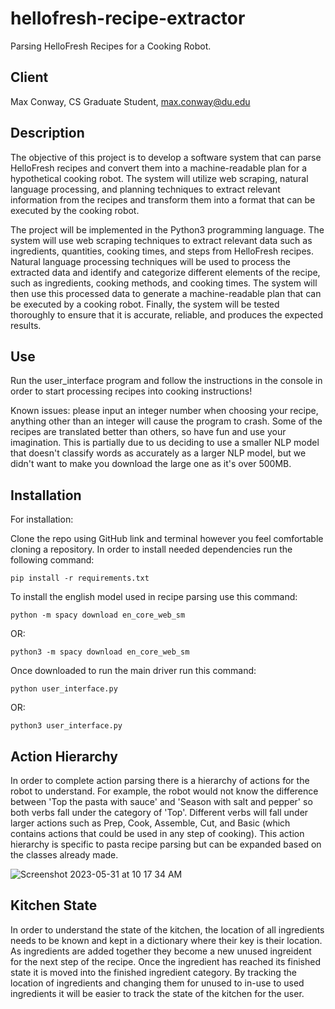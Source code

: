 # hellofresh-recipe-extractor
Parsing HelloFresh Recipes for a Cooking Robot.

## Client

Max Conway, CS Graduate Student, max.conway@du.edu

## Description

The objective of this project is to develop a software system that can parse HelloFresh recipes and convert them into a machine-readable plan for a hypothetical cooking robot. The system will utilize web scraping, natural language processing, and planning techniques to extract relevant information from the recipes and transform them into a format that can be executed by the cooking robot.

The project will be implemented in the Python3 programming language. The system will use web scraping techniques to extract relevant data such as ingredients, quantities, cooking times, and steps from HelloFresh recipes. Natural language processing techniques will be used to process the extracted data and identify and categorize different elements of the recipe, such as ingredients, cooking methods, and cooking times. The system will then use this processed data to generate a machine-readable plan that can be executed by a cooking robot. Finally, the system will be tested thoroughly to ensure that it is accurate, reliable, and produces the expected results.

## Use

Run the user_interface program and follow the instructions in the console in order to start processing recipes into cooking instructions!

Known issues: please input an integer number when choosing your recipe, anything other than an integer will cause the program to crash. Some of the recipes are translated better than others, so have fun and use your imagination. This is partially due to us deciding to use a smaller NLP model that doesn't classify words as accurately as a larger NLP model, but we didn't want to make you download the large one as it's over 500MB. 

## Installation

For installation:

Clone the repo using GitHub link and terminal however you feel comfortable cloning a repository.
In order to install needed dependencies run the following command:

    pip install -r requirements.txt

To install the english model used in recipe parsing use this command:

    python -m spacy download en_core_web_sm

OR:
    
    python3 -m spacy download en_core_web_sm

Once downloaded to run the main driver run this command:

    python user_interface.py

OR:
    
    python3 user_interface.py

## Action Hierarchy 

In order to complete action parsing there is a hierarchy of actions for the robot to understand. For example, the robot would not know the difference between 'Top the pasta with sauce' and 'Season with salt and pepper' so both verbs fall under the category of 'Top'. Different verbs will fall under larger actions such as Prep, Cook, Assemble, Cut, and Basic (which contains actions that could be used in any step of cooking). This action hierarchy is specific to pasta recipe parsing but can be expanded based on the classes already made.

![Screenshot 2023-05-31 at 10 17 34 AM](https://github.com/dussec/hellofresh-recipe-extractor/assets/107137381/f20af946-4369-4d8c-839a-5435cddcdaea)


## Kitchen State

In order to understand the state of the kitchen, the location of all ingredients needs to be known and kept in a dictionary where their key is their location. As ingredients are added together they become a new unused ingreident for the next step of the recipe. Once the ingredient has reached its finished state it is moved into the finished ingredient category. By tracking the location of ingredients and changing them for unused to in-use to used ingredients it will be easier to track the state of the kitchen for the user.
